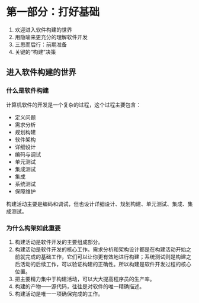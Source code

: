 # 第一部分：打好基础

1. 欢迎进入软件构建的世界
2. 用隐喻来更充分的理解软件开发
3. 三思而后行：前期准备
4. 关键的“构建”决策

## 进入软件构建的世界

### 什么是软件构建

计算机软件的开发是一个复杂的过程，这个过程主要包含：

- 定义问题
- 需求分析
- 规划构建
- 软件架构
- 详细设计
- 编码与调试
- 单元测试
- 集成测试
- 集成
- 系统测试
- 保障维护

构建活动主要是编码和调试，但也设计详细设计、规划构建、单元测试、集成、集成测试。

### 为什么构架如此重要

1. 构建活动是软件开发的主要组成部分。
2. 构建活动是软件开发的核心工作。需求分析和架构设计都是在构建活动开始之前就完成的基础工作，它们可以让你更有效地进行构建；系统测试则是构建之后活动的后续工作，可以验证构建的正确性。所以构建是软件开发过程的核心位置。
3. 把主要精力集中于构建活动，可以大大提高程序员的生产率。
4. 构建的产物——源代码，往往是对软件的唯一精确描述。
5. 构建活动是唯一一项确保完成的工作。